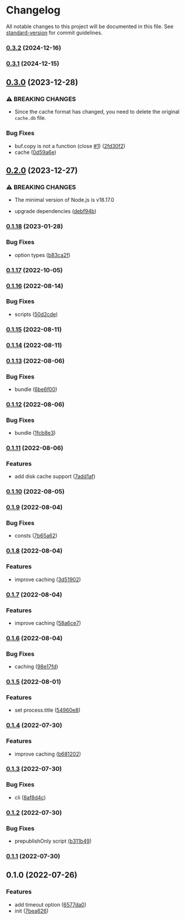 # Changelog

All notable changes to this project will be documented in this file. See [standard-version](https://github.com/conventional-changelog/standard-version) for commit guidelines.

### [0.3.2](https://github.com/BlackGlory/cacheable-dns/compare/v0.3.1...v0.3.2) (2024-12-16)

### [0.3.1](https://github.com/BlackGlory/cacheable-dns/compare/v0.3.0...v0.3.1) (2024-12-15)

## [0.3.0](https://github.com/BlackGlory/cacheable-dns/compare/v0.2.0...v0.3.0) (2023-12-28)


### ⚠ BREAKING CHANGES

* Since the cache format has changed, you need to delete the original `cache.db` file.

### Bug Fixes

* buf.copy is not a function (close [#1](https://github.com/BlackGlory/cacheable-dns/issues/1)) ([2fd30f2](https://github.com/BlackGlory/cacheable-dns/commit/2fd30f2566db9d46c6c14815c6081a11bcf1779f))
* cache ([0d59a6e](https://github.com/BlackGlory/cacheable-dns/commit/0d59a6e85d41ff344ec1d7401bd9a245df229d16))

## [0.2.0](https://github.com/BlackGlory/cacheable-dns/compare/v0.1.18...v0.2.0) (2023-12-27)


### ⚠ BREAKING CHANGES

* The minimal version of Node.js is v18.17.0

* upgrade dependencies ([debf94b](https://github.com/BlackGlory/cacheable-dns/commit/debf94b7e58c2dc0894f0c2d9dc607bca34f530c))

### [0.1.18](https://github.com/BlackGlory/cacheable-dns/compare/v0.1.17...v0.1.18) (2023-01-28)


### Bug Fixes

* option types ([b83ca2f](https://github.com/BlackGlory/cacheable-dns/commit/b83ca2f601a60b7d3ad1768da6a4763f9b38e6a4))

### [0.1.17](https://github.com/BlackGlory/cacheable-dns/compare/v0.1.16...v0.1.17) (2022-10-05)

### [0.1.16](https://github.com/BlackGlory/cacheable-dns/compare/v0.1.15...v0.1.16) (2022-08-14)


### Bug Fixes

* scripts ([50d2cde](https://github.com/BlackGlory/cacheable-dns/commit/50d2cde61fc7a10c5ed2c57eb80501576996a6a2))

### [0.1.15](https://github.com/BlackGlory/cacheable-dns/compare/v0.1.14...v0.1.15) (2022-08-11)

### [0.1.14](https://github.com/BlackGlory/cacheable-dns/compare/v0.1.13...v0.1.14) (2022-08-11)

### [0.1.13](https://github.com/BlackGlory/cacheable-dns/compare/v0.1.12...v0.1.13) (2022-08-06)


### Bug Fixes

* bundle ([6be6f00](https://github.com/BlackGlory/cacheable-dns/commit/6be6f00818d13ebe03e481506ace5a5121efb446))

### [0.1.12](https://github.com/BlackGlory/cacheable-dns/compare/v0.1.11...v0.1.12) (2022-08-06)


### Bug Fixes

* bundle ([1fcb8e3](https://github.com/BlackGlory/cacheable-dns/commit/1fcb8e3a5e040050d5a81d51057310020ed2276f))

### [0.1.11](https://github.com/BlackGlory/cacheable-dns/compare/v0.1.10...v0.1.11) (2022-08-06)


### Features

* add disk cache support ([7add1af](https://github.com/BlackGlory/cacheable-dns/commit/7add1afa7023789a774b196b11ddc0f8925f4229))

### [0.1.10](https://github.com/BlackGlory/cacheable-dns/compare/v0.1.9...v0.1.10) (2022-08-05)

### [0.1.9](https://github.com/BlackGlory/cacheable-dns/compare/v0.1.8...v0.1.9) (2022-08-04)


### Bug Fixes

* consts ([7b65a62](https://github.com/BlackGlory/cacheable-dns/commit/7b65a623449d834d3bb76d5d2fb73fa36ec0680a))

### [0.1.8](https://github.com/BlackGlory/cacheable-dns/compare/v0.1.7...v0.1.8) (2022-08-04)


### Features

* improve caching ([3d51902](https://github.com/BlackGlory/cacheable-dns/commit/3d51902847002f5dbb3baa22dc9004eb22034e14))

### [0.1.7](https://github.com/BlackGlory/cacheable-dns/compare/v0.1.6...v0.1.7) (2022-08-04)


### Features

* improve caching ([58a6ce7](https://github.com/BlackGlory/cacheable-dns/commit/58a6ce7c465edaf5a76d5760c5343ffc7f3848c6))

### [0.1.6](https://github.com/BlackGlory/cacheable-dns/compare/v0.1.5...v0.1.6) (2022-08-04)


### Bug Fixes

* caching ([98e17fd](https://github.com/BlackGlory/cacheable-dns/commit/98e17fd9cf27735a23ef02c103d6fc8de8b7128a))

### [0.1.5](https://github.com/BlackGlory/cacheable-dns/compare/v0.1.4...v0.1.5) (2022-08-01)


### Features

* set process.title ([54960e8](https://github.com/BlackGlory/cacheable-dns/commit/54960e8f1f91844f839796b9d807a51bbabe9b88))

### [0.1.4](https://github.com/BlackGlory/cacheable-dns/compare/v0.1.3...v0.1.4) (2022-07-30)


### Features

* improve caching ([b681202](https://github.com/BlackGlory/cacheable-dns/commit/b681202fa21729390f037c34d531fc31c64040f6))

### [0.1.3](https://github.com/BlackGlory/cacheable-dns/compare/v0.1.2...v0.1.3) (2022-07-30)


### Bug Fixes

* cli ([8af8d4c](https://github.com/BlackGlory/cacheable-dns/commit/8af8d4cf8cfdcad315cfdbba2bb185f3c3708cec))

### [0.1.2](https://github.com/BlackGlory/cacheable-dns/compare/v0.1.1...v0.1.2) (2022-07-30)


### Bug Fixes

* prepublishOnly script ([b311b49](https://github.com/BlackGlory/cacheable-dns/commit/b311b4996969b382ddf1fe591b0d69efcc3cbbb4))

### [0.1.1](https://github.com/BlackGlory/cacheable-dns/compare/v0.1.0...v0.1.1) (2022-07-30)

## 0.1.0 (2022-07-26)


### Features

* add timeout option ([6577da0](https://github.com/BlackGlory/cacheable-dns/commit/6577da018ae7c3509f07736e4b5958c63cc4ff88))
* init ([7bea626](https://github.com/BlackGlory/cacheable-dns/commit/7bea62691ca954f9042a499a8c75dde7f7a60a71))
